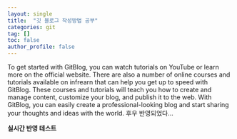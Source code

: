 ```yaml
---
layout: single
title:  "깃 블로그 작성방법 공부"
categories: git
tag: []
toc: false
author_profile: false
---
```

To get started with GitBlog, you can watch tutorials on YouTube or learn more on the official website. There are also a number of online courses and tutorials available on infrearn that can help you get up to speed with GitBlog. These courses and tutorials will teach you how to create and manage content, customize your blog, and publish it to the web. With GitBlog, you can easily create a professional-looking blog and start sharing your thoughts and ideas with the world.
후우 반영되었다...


**실시간 반영 테스트**